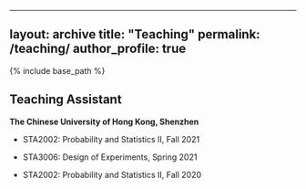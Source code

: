  ---
layout: archive
title: "Teaching"
permalink: /teaching/
author_profile: true
---

{% include base_path %}

Teaching Assistant
---

**The Chinese University of Hong Kong, Shenzhen**

* STA2002: Probability and Statistics II, Fall 2021

* STA3006: Design of Experiments, Spring 2021

* STA2002: Probability and Statistics II, Fall 2020
